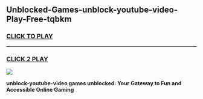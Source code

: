 
## Unblocked-Games-unblock-youtube-video-Play-Free-tqbkm
<h3>
<a href="https://premium76.site?title=unblock-youtube-video&ref=10A">CLICK TO PLAY</a></h3>
<hr>

<h3>
<a href="https://premium76.site?title=unblock-youtube-video&ref=10A">CLICK 2 PLAY</a>
  
</h3>

<a href="https://premium76.site?title=unblock-youtube-video&ref=10A"><img src="https://clearcache.store/games.png"></a>


**unblock-youtube-video games unblocked: Your Gateway to Fun and Accessible Online Gaming**

